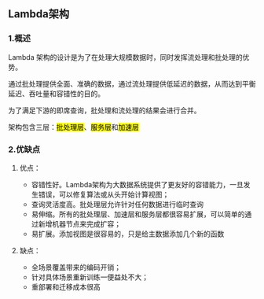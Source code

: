 ## Lambda架构

### 1.概述

Lambda 架构的设计是为了在处理大规模数据时，同时发挥流处理和批处理的优势。

通过批处理提供全面、准确的数据，通过流处理提供低延迟的数据，从而达到平衡延迟、吞吐量和容错性的目的。

为了满足下游的即席查询，批处理和流处理的结果会进行合并。

架构包含三层：<mark>批处理层</mark>、<mark>服务层</mark>和<mark>加速层</mark>

### 2.优缺点

1. 优点：
    * 容错性好。Lambda架构为大数据系统提供了更友好的容错能力，一旦发生错误，可以修复算法或从头开始计算视图；
    * 查询灵活度高。批处理层允许针对任何数据进行临时查询
    * 易伸缩。所有的批处理层、加速层和服务层都很容易扩展，可以简单的通过新增机器节点来完成扩容；
    * 易扩展。添加视图是很容易的，只是给主数据添加几个新的函数

2. 缺点：
    * 全场景覆盖带来的编码开销；
    * 针对具体场景重新训练一便益处不大；
    * 重部署和迁移成本很高
    